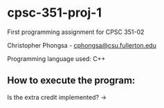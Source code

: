 # cpsc-351-proj-1
First programming assignment for CPSC 351-02

Christopher Phongsa   -   cphongsa@csu.fullerton.edu

Programming language used: C++

How to execute the program:
- 

Is the extra credit implemented? ->



